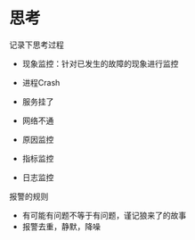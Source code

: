 # 思考

记录下思考过程

* 现象监控：针对已发生的故障的现象进行监控
 * 进程Crash
 * 服务挂了
 * 网络不通
 
* 原因监控
 * 指标监控
 * 日志监控


报警的规则

* 有可能有问题不等于有问题，谨记狼来了的故事
* 报警去重，静默，降噪